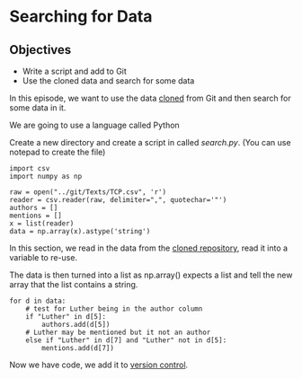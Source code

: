 Searching for Data
==================

## Objectives

*  Write a script and add to Git
*  Use the cloned data and search for some data


In this episode, we want to use the data [cloned](git.md) from Git and then search for some data in it. 

We are going to use a language called Python

Create a new directory and create a script in called *search.py*. (You can use notepad to create the file)

```
import csv
import numpy as np

raw = open("../git/Texts/TCP.csv", 'r')
reader = csv.reader(raw, delimiter=",", quotechar='"')
authors = []
mentions = []
x = list(reader)
data = np.array(x).astype('string')
```

In this section, we read in the data from the [cloned repository](git.md), read it into a variable to re-use.

The data is then turned into a list as np.array() expects a list and tell the new array that the list contains a string. 

```
for d in data:
    # test for Luther being in the author column
    if "Luther" in d[5]:
        authors.add(d[5])
    # Luther may be mentioned but it not an author
    else if "Luther" in d[7] and "Luther" not in d[5]:
        mentions.add(d[7])
```

Now we have code, we add it to [version control](git.md). 
